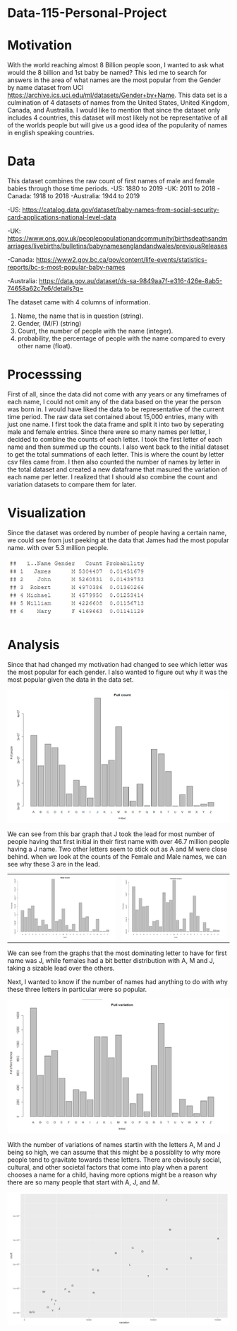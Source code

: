 # Data-115-Personal-Project

# Motivation 
With the world reaching almost 8 Billion people soon, I wanted to ask what would the 8 billion and 1st baby be named? This led me to search for answers in the area of what names are the most popular from the Gender by name dataset from UCI https://archive.ics.uci.edu/ml/datasets/Gender+by+Name. This data set is a culmination of 4 datasets of names from the United States, United Kingdom, Canada, and Austrailia. I would like to mention that since the dataset only includes 4 countries, this dataset will most likely not be representative of all of the worlds people but will give us a good idea of the popularity of names in english speaking countries.

# Data
This dataset combines the raw count of first names of male and female babies through those time periods.
-US: 1880 to 2019
-UK: 2011 to 2018
-Canada: 1918 to 2018
-Australia: 1944 to 2019

-US: https://catalog.data.gov/dataset/baby-names-from-social-security-card-applications-national-level-data 

-UK: https://www.ons.gov.uk/peoplepopulationandcommunity/birthsdeathsandmarriages/livebirths/bulletins/babynamesenglandandwales/previousReleases 

-Canada: https://www2.gov.bc.ca/gov/content/life-events/statistics-reports/bc-s-most-popular-baby-names 

-Australia: https://data.gov.au/dataset/ds-sa-9849aa7f-e316-426e-8ab5-74658a62c7e6/details?q= 



The dataset came with 4 columns of information. 
1. Name, the name that is in question (string).
2. Gender, (M/F) (string)
3. Count, the number of people with the name (integer). 
4. probability, the percentage of people with the name compared to every other name (float).

# Processsing
First of all, since the data did not come with any years or any timeframes of each name, I could not omit any of the data based on the year the person was born in. I would have liked the data to be representative of the current time period. The raw data set contained about 15,000 entries, many with just one name. I first took the data frame and split it into two by seperating male and female entries. Since there were so many names per letter, I decided to combine the counts of each letter. I took the first letter of each name and then summed up the counts. I also went back to the initial dataset to get the total summations of each letter. This is where the count by letter csv files came from. I then also counted the number of names by letter in the total dataset and created a new dataframe that masured the variation of each name per letter. I realized that I should also combine the count and variation datasets to compare them for later. 

# Visualization
Since the dataset was ordered by number of people having a certain name, we could see from just peeking at the data that James had the most popular name. with over 5.3 million people. 

![Main](https://raw.githubusercontent.com/SunghunP/Data-115-Personal-Project/main/Figures/popular.png)

# Analysis
Since that had changed my motivation had changed to see which letter was the most popular for each gender. I also wanted to figure out why it was the most popular given the data in the data set. 

![Full count](https://raw.githubusercontent.com/SunghunP/Data-115-Personal-Project/main/Figures/fullcount1.png)

We can see from this bar graph that J took the lead for most number of people having that first initial in their first name with over 46.7 million people having a J name. Two other letters seem to stick out as A and M were close behind.
when we look at the counts of the Female and Male names, we can see why these 3 are in the lead.

<table>
  <tr>
    <td><img src="https://raw.githubusercontent.com/SunghunP/Data-115-Personal-Project/main/Figures/mc2.png"></td>
    <td><img src= "https://raw.githubusercontent.com/SunghunP/Data-115-Personal-Project/main/Figures/fec2.png"></td>
  </tr>
</table>

We can see from the graphs that the most dominating letter to have for first name was J, while females had a bit better distribution with A, M and J, taking a sizable lead over the others. 

Next, I wanted to know if the number of names had anything to do with why these three letters in particular were so popular. 

![Full var](https://raw.githubusercontent.com/SunghunP/Data-115-Personal-Project/main/Figures/fullvar1.png)

With the number of variations of names startin with the letters A, M and J being so high, we can assume that this might be a possiblity to why more people tend to gravitate towards these letters. There are obvisouly social, cultural, and other societal factors that come into play when a parent chooses a name for a child, having more options might be a reason why there are so many people that start with A, J, and M.

![var vs count](https://raw.githubusercontent.com/SunghunP/Data-115-Personal-Project/main/Figures/var%20v%20count1.png)


